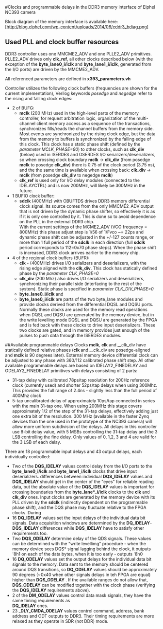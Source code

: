 #Clocks and programmable delays in the DDR3 memory interface of Elphel NC393 camera

Block diagram of the memory interface is available here:
[http://blog.elphel.com/wp-content/uploads/2014/06/eddr3_bdiag.png]
## Used PLL and clock buffer resources
DDR3 controller uses one MMCME2\_ADV and one PLLE2\_ADV primitives. PLLE2\_ADV drives only __clk_ref__,
all other clocks described below (with the exception of the __byte\_lane0\_i/iclk__ and __byte\_lane1\_i/iclk__,
generated from the I/O ports) are driven by the MMCME2\_ADV.

All referenced parameters are defined in __x393\_parameters.vh__

Controller utilizes the following clock buffers (frequencies are shown for the current implementation),
Verilog keywords _posedge_ and _negedge_ refer to the rising and falling clock edges:
  * 2 of BUFG:
    * __mclk__ (200 MHz) used in the high-level parts of the memory controller, for request arbitration logic,
      organization of the  multi-channel client memory access as a sequence of the transactions, synchronizes
      fills/reads the channel buffers from the memory side. Most events are synchronized by the rising clock
      edge, but the data from the memory to buffers is synchronized by the falling edge of this clock. This clock
      has a static phase shift (defined by the *parameter MCLK\_PHASE=90*) to other clocks, such as __clk\_div__
      (below) used in ISERDES and OSERDES I/O serializers/deserializers, so when crossing clock boundary
      __mclk__ -> __clk\_div__ (from posedge __mclk__ to posedge __clk\_div__) there is 0.75 of the clock period
      (3.75 ns), and the the same time is available when crossing back: __clk\_div__ -> __mclk__
      (from posedge __clk\_div__ to negedge __mclk__)
    * __clk_ref__ is used only for I/O delay modules (connected to the IDELAYCTRL) and is now 200MHz, will
      likely be 300MHz in the future.
  * 1 BUFIO clock buffer:
    * __sdclk__ (400MHz) with OBUFTDS drives DDR3 memory differential clock signal. Its source comes from the
      only MMCME2\_ADV output that is not driven by the dynamic phase shifter, so effectively it is as if it is
      only one controlled by it. This is done so to avoid dependence on the PLL in the external DDR3 chip.  
      With the current settings of the MCME2\_ADV (VCO frequency = 800MHz) this phase adjust step is 1/56 of
      1/Fvco ~= 22ps and dynamic phase shift can be adjusted in the +/-127 counts range, or more than 1 full
      period of the __sdclk__ in each direction (full __sdclk__ period corresponds to 112=0x70 phase steps).
      When the phase shift is increased, DDR3 clock arrives earlier to the memory chip.
  * 4 of the regional clock buffers (BUFR):
    * __clk__ - (400MHz) drives I/O serializers and deserializers, with the rising edge aligned with the 
      __clk\_div__. This clock has statically defined phase by the *parameter CLK\_PHASE=0*
    * __clk\_div__ (200 Mhz) also drives I/O serializers and deserializers, synchronizing their parallel
      side (interfacing to the rest of the system). Static phase is specified in *parameter CLK\_DIV\_PHASE=0*
    * __byte\_lane0\_i/iclk__ and
    * __byte\_lane0\_i/iclk__ are parts of the two byte\_lane modules and provide clocks derived from the
      differential DQSL and DQSU ports. Normally these clocks are used for the memory read operations when DQSL
      and DQSU are generated by the memory device, but in the write levelling mode DQSL and DQSU are generated
      by the FPGA and is fed back with these clocks to drive input deserializers. These two clocks are gated,
      and in memory provides just enough of the pulses to push data through the ISERDES modules.
      
##Available programmable delays
Clocks __mclk__, __clk__ and __clk\_div have statically defined relative phases (__clk__ and __clk\_div are
posedge-aligned and __mclk__ is 90 degrees later). External memory device differential clock can be adjusted to
any phase with 360/112 calibrated phase shift step. All other available programmable delays are based on
IDELAY2_FINEDELAY and ODELAY2_FINEDELAY primitives with delays consisting of 2 parts:
  * 31-tap delay with calibrated 78ps/tap resolution for 200Hz reference clock (currently used) and shorter
    52ps/tap delays when using 300Mhz. This provides the full range of 2.4ns - slightly less than the full
    period of 400Mhz clock
  * 5-tap uncalibrated delay of approximately 10ps/tap connected in series with the main 31-tap one. When 
    using 200MHz this stage covers approximately 1/2 of the step of the 31-tap delays, effectively adding
    just one extra bit of the resolution. 300 MHz (available in the faster Zynq devices than the one used
    in the prototype of the NC393 camera) will allow more uniform subdivision of the delays.
All delays in this controller use 8-bit delay value, with 5 MSBs controlling the 31-tap delay and the 3 LSB
controlling the fine delay. Only values of 0, 1,2, 3 and 4 are valid for the 3 LSB of each delay.

There are 18 programmable input delays and 43 output delays, each individually controlled:
  * Two of the __DQS\_IDELAY__ values control delay from the I/O ports to the __byte\_lane0\_i/iclk__ and
	__byte\_lane1\_i/iclk__ clocks that drive input deserializers. differences between individual
	__DQS\_IDELAY__ values and  __DQS\_IDELAY__ should get in the center of the "eyes" for reliable reading
	data, but the absolute value of the __DQS\_IDELAY__ values is important for crossing boundaries from the
	__byte\_lane*\_i/iclk__ clocks to the __clk__ and __clk\_div__ ones. Input clocks are generated by
	the memory device with its PLL driven by the __sdclk__ (indirectly dependent on the programmable phase
	shift), and the DQS phase may fluctuate relative to the FPGA clocks. During
  * 16 __DQ\_IDELAY__ values set the input delays of the individual data bit signals. Data acquisition
	  windows are determined by the __DQ\_IDELAY__- __DQS\_IDELAY__ differences while __DQS\_IDELAY__ have
	  to satisfy other requirements too.
  * Two __DQS\_ODELAY__ determine delay of the QDS signals. These values can be determined with the "write
    levellimg" procedure - when the memory device sees DQS* signal lagging behind the clock, it outputs
    '8h1 on each of the data bytes, when it is too early - outputs '8h0
  * 16 __DQ\_ODELAY__ values set the output delays for the individual data bit signals to the memory. Data
      sent to the memory should be centered around DQS transitions, so __DQ\_ODELAY__ values should be
      approximately 90 degrees (~0x40 when other signals delays in teh FPGA are equal) higher than
      __DQS\_ODELAY__ . If the available ranges do not allow that, __DQS\_ODELAY__ can be modified together
      with the clock phase (verifying the __DQS\_IDELAY__ requirements above).
  * 2 of the __DM\_ODELAY__ values control data mask signals, they have the same timing requirements as    
    __DQ\_IDELAY__ ones.
  * 23 ___DLY\_CMDA\_ODELAY__ values control command, address, bank address and ODT outputs to DDR3. Their
    timing requirements are more relaxed as they operate in SDR (not DDR) mode.

 